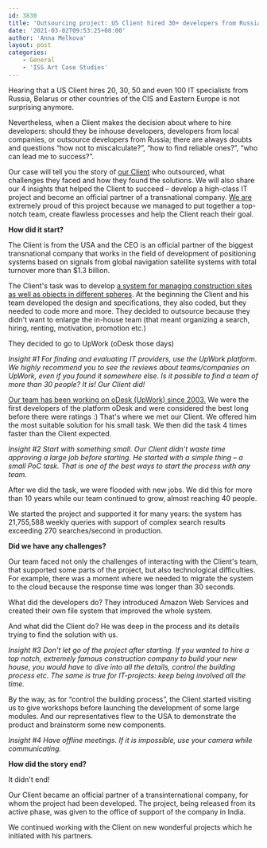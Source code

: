 ```yaml
---
id: 3830
title: 'Outsourcing project: US Client hired 30+ developers from Russia and got success.'
date: '2021-03-02T09:53:25+08:00'
author: 'Anna Melkova'
layout: post
categories:
    - General
    - 'ISS Art Case Studies'
---
```


Hearing that a US Client hires 20, 30, 50 and even 100 IT specialists from Russia, Belarus or other countries of the CIS and Eastern Europe is not surprising anymore.

Nevertheless, when a Client makes the decision about where to hire developers: should they be inhouse developers, developers from local companies, or outsource developers from Russia; there are always doubts and questions “how not to miscalculate?”, “how to find reliable ones?”, “who can lead me to success?”.

Our case will tell you the story of [our Client](https://www.youtube.com/watch?v=LbpHL8fkbhs&ab_channel=ISSArt%2CLLC) who outsourced, what challenges they faced and how they found the solutions. We will also share our 4 insights that helped the Client to succeed – develop a high-class IT project and become an official partner of a transnational company. [We are](https://issart.com/) extremely proud of this project because we managed to put together a top-notch team, create flawless processes and help the Client reach their goal.

**How did it start?**

The Client is from the USA and the CEO is an official partner of the biggest transnational company that works in the field of development of positioning systems based on signals from global navigation satellite systems with total turnover more than $1.3 billion.

The Client's task was to develop [a system for managing construction sites as well as objects in different spheres](https://issart.com/portfolio/saas-solution-for-managing-construction-and-agriculture-sites/). At the beginning the Client and his team developed the design and specifications, they also coded, but they needed to code more and more. They decided to outsource because they didn't want to enlarge the in-house team (that meant organizing a search, hiring, renting, motivation, promotion etc.)

They decided to go to UpWork (oDesk those days)

*Insight #1 For finding and evaluating IT providers, use the UpWork platform. We highly recommend you to see the reviews about teams/companies on UpWork, even if you found it somewhere else. Is it possible to find a team of more than 30 people? It is! Our Client did!*

[Our team has been working on oDesk (UpWork) since 2003.](https://www.upwork.com/agencies/~01790212b06b315881) We were the first developers of the platform oDesk and were considered the best long before there were ratings :) That's where we met our Client. We offered him the most suitable solution for his small task. We then did the task 4 times faster than the Client expected.

*Insight #2 Start with something small. Our Client didn't waste time approving a large job before starting. He started with a simple thing – a small PoC task. That is one of the best ways to start the process with any team.*

After we did the task, we were flooded with new jobs. We did this for more than 10 years while our team continued to grow, almost reaching 40 people.

We started the project and supported it for many years: the system has 21,755,588 weekly queries with support of complex search results exceeding 270 searches/second in production.

**Did we have any challenges?**

Our team faced not only the challenges of interacting with the Client's team, that supported some parts of the project, but also technological difficulties. For example, there was a moment where we needed to migrate the system to the cloud because the response time was longer than 30 seconds.

What did the developers do? They introduced Amazon Web Services and created their own file system that improved the whole system.

And what did the Client do? He was deep in the process and its details trying to find the solution with us.

*Insight #3 Don't let go of the project after starting. If you wanted to hire a top notch, extremely famous construction company to build your new house, you would have to dive into all the details, control the building process etc. The same is true for IT-projects: keep being involved all the time.*

By the way, as for “control the building process”, the Client started visiting us to give workshops before launching the development of some large modules. And our representatives flew to the USA to demonstrate the product and brainstorm some new components.

*Insight #4 Have offline meetings. If it is impossible, use your camera while communicating.*

**How did the story end?**

It didn't end!

Our Client became an official partner of a transinternational company, for whom the project had been developed. The project, being released from its active phase, was given to the office of support of the company in India.

We continued working with the Client on new wonderful projects which he initiated with his partners.